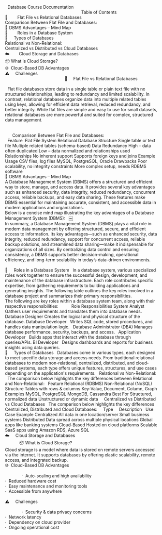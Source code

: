  
Database Course Documentation
 
 <br>
 
 
 
 
 
 
 
 
 
 
 
 
 
 
 
 
 
 
 
 
 
 
 
 
 
 
 
 
 
 
 
 
Table of Contents <br>
📂        Flat File vs Relational Databases <br>
Comparison Between Flat File and Databases: <br>
🧠 DBMS Advantages – Mind Map <br>
👥        Roles in a Database System <br>
🧩     Types of Databases <br>
Relational vs Non-Relational: <br>
Centralized vs Distributed vs Cloud Databases <br>
☁️        Cloud Storage and Databases <br>
📦 What is Cloud Storage? <br>
🌐  Cloud-Based DB Advantages <br>
⚠️     Challenges <br>
 
 
 
 
 
 
 
 
 
 
 
 
 
 
 
 
 
 
 
 
 
 
 
 
 
📂     Flat File vs Relational Databases <br> <br>
 
Flat file databases store data in a single table or plain text file with no structured relationships, leading to redundancy and limited scalability. In contrast, relational databases organize data into multiple related tables using keys, allowing for efficient data retrieval, reduced redundancy, and better integrity. While flat files are simple and easy to use for small datasets, relational databases are more powerful and suited for complex, structured data management. <br> <br> <br>
 
 
 
Comparison Between Flat File and Databases: <br>
 
Feature 
Flat File System
Relational Database
Structure
Single table or text file
Multiple related tables (schema-based)
Data Redundancy
High – data often duplicated
Low – data normalized and relationships used
Relationships
No inherent support
Supports foreign keys and joins
Example Usage
CSV files, log files
MySQL, PostgreSQL, Oracle
Drawbacks
Poor scalability, no integrity constraints
More complex setup, needs RDBMS software
 
 
 
 
 
 
 
 
 
 
 
 
 
  <br>
🧠 DBMS Advantages – Mind Map
 
  <br>
A Database Management System (DBMS) offers a structured and efficient way to store, manage, and access data. It provides several key advantages such as enhanced security, data integrity, reduced redundancy, concurrent access, reliable backups, and easy data sharing. These features make DBMS essential for maintaining accurate, consistent, and accessible data in modern applications and organizations.
 
  <br>
Below is a concise mind map illustrating the key advantages of a Database Management System (DBMS):
 
￼
 
  <br>
In summary, a Database Management System (DBMS) plays a vital role in modern data management by offering structured, secure, and efficient access to information. Its key advantages—such as enhanced security, data integrity, reduced redundancy, support for concurrent access, reliable backup solutions, and streamlined data sharing—make it indispensable for organizations of all sizes. By centralizing data control and ensuring consistency, a DBMS supports better decision-making, operational efficiency, and long-term scalability in today’s data-driven environments.
 
 
 
 
 
 
 
  <br>
👥     Roles in a Database System
 
In a database system, various specialized roles work together to ensure the successful design, development, and maintenance of the database infrastructure. Each role contributes specific expertise, from gathering requirements to building applications and generating insights. The following table outlines the key roles involved in a database project and summarizes their primary responsibilities.
 
  <br>
The following are key roles within a database system team, along with their respective responsibilities:
 
        Role
Responsibilities
System Analyst
 
Gathers user requirements and translates them into database needs.
Database Designer
Creates the logical and physical structure of the database.
Database Developer
 
Writes SQL code, stored procedures, and handles data manipulation logic.
 
Database Administrator (DBA)
Manages database performance, security, backups, and access.
 
Application Developer
 
Builds apps that interact with the database through queries/APIs.
BI Developer
 
Designs dashboards and reports for business insights using data queries.
 
 
 
 
 
 
 
 
 
  <br>
🧩     Types of Databases
 
Databases come in various types, each designed to meet specific data storage and access needs. From traditional relational databases to modern non-relational, centralized, distributed, and cloud-based systems, each type offers unique features, structures, and use cases depending on the application's requirements.
 
Relational vs Non-Relational:
 
The comparison below highlights the key differences between Relational and Non-Relational:
 
Feature
Relational (RDBMS)
Non-Relational (NoSQL)
Structure
Tables with rows & columns
Key-Value, Document, Column, Graph
Examples
MySQL, PostgreSQL
MongoDB, Cassandra
Best For
Structured, normalized data
Unstructured or dynamic data
 
 
Centralized vs Distributed vs Cloud Databases
 
The comparison below highlights the key differences Centralized, Distributed and Cloud Databases:
 
 
Type
 
 
Description
 
Use Case Example
Centralized
All data in one location/server
Small business systems
Distributed
Data spread across multiple physical locations
Global apps like banking systems
Cloud-Based
Hosted on cloud platforms
Scalable SaaS apps using Amazon RDS, Azure SQL
 
 
 
 
  <br>
☁️     Cloud Storage and Databases
 
  <br>
            📦 What is Cloud Storage?
  <br>
Cloud storage is a model where data is stored on remote servers accessed via the internet. It supports databases by offering elastic scalability, remote access, and integrated backup.
 
 
  <br>
🌐  Cloud-Based DB Advantages <br> <br>
 
            ·  Auto-scaling and high availability <br>
·  Reduced hardware cost <br>
·  Easy maintenance and monitoring tools <br>
·  Accessible from anywhere <br>
 
 <br>
⚠️     Challenges <br> <br>
 
            ·  Security & data privacy concerns <br>
·  Network latency <br>
·  Dependency on cloud provider <br>
·  Ongoing operational cost <br>
 
 
 
 

